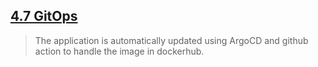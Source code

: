 ## [4.7 GitOps ](../log_output/)

> The application is automatically updated using ArgoCD and github action to handle the image in dockerhub.
